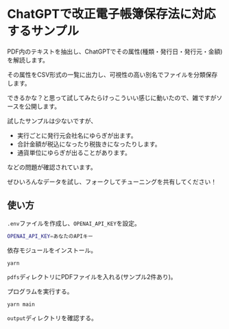 # ChatGPTで改正電子帳簿保存法に対応するサンプル

PDF内のテキストを抽出し、ChatGPTでその属性(種類・発行日・発行元・金額)を解読します。

その属性をCSV形式の一覧に出力し、可視性の高い別名でファイルを分類保存します。

できるかな？と思って試してみたらけっこういい感じに動いたので、雑ですがソースを公開します。

試したサンプルは少ないですが、

- 実行ごとに発行元会社名にゆらぎが出ます。
- 合計金額が税込になったり税抜きになったりします。
- 通貨単位にゆらぎが出ることがあります。

などの問題が確認されています。

ぜひいろんなデータを試し、フォークしてチューニングを共有してください！

## 使い方

`.env`ファイルを作成し、`OPENAI_API_KEY`を設定。

```bash
OPENAI_API_KEY=あなたのAPIキー
```

依存モジュールをインストール。

    yarn

`pdfs`ディレクトリにPDFファイルを入れる(サンプル2件あり)。

プログラムを実行する。

    yarn main

`output`ディレクトリを確認する。
